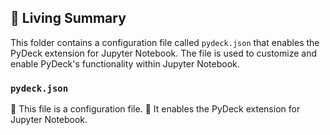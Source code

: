 

<!-- Living README Summary -->
## 🌳 Living Summary

This folder contains a configuration file called `pydeck.json` that enables the PyDeck extension for Jupyter Notebook. The file is used to customize and enable PyDeck's functionality within Jupyter Notebook.


### `pydeck.json`

📝 This file is a configuration file.
📝 It enables the PyDeck extension for Jupyter Notebook.

<!-- Living README Summary -->